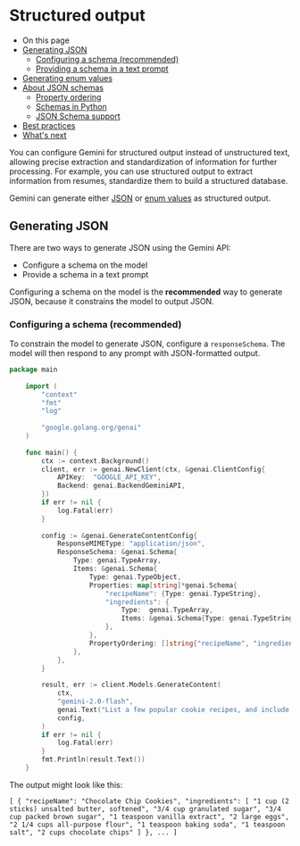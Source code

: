 # Structured output

-   On this page
-   [Generating JSON](https://ai.google.dev/gemini-api/docs/structured-output#generating-json)
    -   [Configuring a schema (recommended)](https://ai.google.dev/gemini-api/docs/structured-output#configuring-a-schema)
    -   [Providing a schema in a text prompt](https://ai.google.dev/gemini-api/docs/structured-output#schema-in-text-prompt)
-   [Generating enum values](https://ai.google.dev/gemini-api/docs/structured-output#generating-enums)
-   [About JSON schemas](https://ai.google.dev/gemini-api/docs/structured-output#json-schemas)
    -   [Property ordering](https://ai.google.dev/gemini-api/docs/structured-output#property-ordering)
    -   [Schemas in Python](https://ai.google.dev/gemini-api/docs/structured-output#schemas-in-python)
    -   [JSON Schema support](https://ai.google.dev/gemini-api/docs/structured-output#json-schema)
-   [Best practices](https://ai.google.dev/gemini-api/docs/structured-output#considerations)
-   [What's next](https://ai.google.dev/gemini-api/docs/structured-output#whats-next)

You can configure Gemini for structured output instead of unstructured text, allowing precise extraction and standardization of information for further processing. For example, you can use structured output to extract information from resumes, standardize them to build a structured database.

Gemini can generate either [JSON](https://ai.google.dev/gemini-api/docs/structured-output#generating-json) or [enum values](https://ai.google.dev/gemini-api/docs/structured-output#generating-enums) as structured output.

## Generating JSON

There are two ways to generate JSON using the Gemini API:

-   Configure a schema on the model
-   Provide a schema in a text prompt

Configuring a schema on the model is the **recommended** way to generate JSON, because it constrains the model to output JSON.

### Configuring a schema (recommended)

To constrain the model to generate JSON, configure a `responseSchema`. The model will then respond to any prompt with JSON-formatted output.

```go
package main
    
    import (
        "context"
        "fmt"
        "log"
    
        "google.golang.org/genai"
    )
    
    func main() {
        ctx := context.Background()
        client, err := genai.NewClient(ctx, &genai.ClientConfig{
            APIKey:  "GOOGLE_API_KEY",
            Backend: genai.BackendGeminiAPI,
        })
        if err != nil {
            log.Fatal(err)
        }
    
        config := &genai.GenerateContentConfig{
            ResponseMIMEType: "application/json",
            ResponseSchema: &genai.Schema{
                Type: genai.TypeArray,
                Items: &genai.Schema{
                    Type: genai.TypeObject,
                    Properties: map[string]*genai.Schema{
                        "recipeName": {Type: genai.TypeString},
                        "ingredients": {
                            Type:  genai.TypeArray,
                            Items: &genai.Schema{Type: genai.TypeString},
                        },
                    },
                    PropertyOrdering: []string{"recipeName", "ingredients"},
                },
            },
        }
    
        result, err := client.Models.GenerateContent(
            ctx,
            "gemini-2.0-flash",
            genai.Text("List a few popular cookie recipes, and include the amounts of ingredients."),
            config,
        )
        if err != nil {
            log.Fatal(err)
        }
        fmt.Println(result.Text())
    }
```

The output might look like this:

`[ { "recipeName": "Chocolate Chip Cookies", "ingredients": [ "1 cup (2 sticks) unsalted butter, softened", "3/4 cup granulated sugar", "3/4 cup packed brown sugar", "1 teaspoon vanilla extract", "2 large eggs", "2 1/4 cups all-purpose flour", "1 teaspoon baking soda", "1 teaspoon salt", "2 cups chocolate chips" ] }, ... ]`